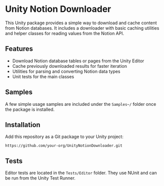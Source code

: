 # Unity Notion Downloader

This Unity package provides a simple way to download and cache content from Notion databases. It includes a downloader with basic caching utilities and helper classes for reading values from the Notion API.

## Features
- Download Notion database tables or pages from the Unity Editor
- Cache previously downloaded results for faster iteration
- Utilities for parsing and converting Notion data types
- Unit tests for the main classes

## Samples
A few simple usage samples are included under the `Samples~/` folder once the package is installed.

## Installation
Add this repository as a Git package to your Unity project:
```
https://github.com/your-org/UnityNotionDownloader.git
```

## Tests
Editor tests are located in the `Tests/Editor` folder. They use NUnit and can be run from the Unity Test Runner.
